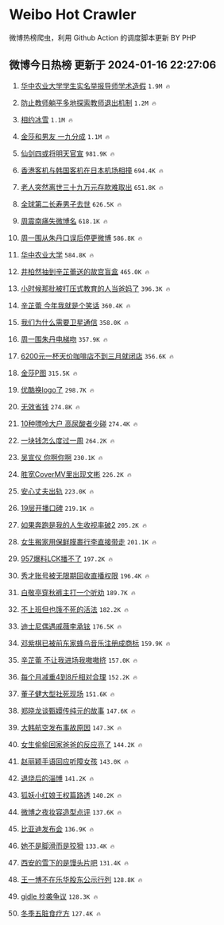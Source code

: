 # Weibo Hot Crawler 



微博热榜爬虫，利用 Github Action 的调度脚本更新 BY PHP 


## 微博今日热榜 更新于 2024-01-16 22:27:06 
1. [华中农业大学学生实名举报导师学术造假](https://s.weibo.com/weibo?q=%23%E5%8D%8E%E4%B8%AD%E5%86%9C%E4%B8%9A%E5%A4%A7%E5%AD%A6%E5%AD%A6%E7%94%9F%E5%AE%9E%E5%90%8D%E4%B8%BE%E6%8A%A5%E5%AF%BC%E5%B8%88%E5%AD%A6%E6%9C%AF%E9%80%A0%E5%81%87%23&t=31&band_rank=1&Refer=top) `1.9M 🔥` 

1. [防止教师躺平多地探索教师退出机制](https://s.weibo.com/weibo?q=%23%E9%98%B2%E6%AD%A2%E6%95%99%E5%B8%88%E8%BA%BA%E5%B9%B3%E5%A4%9A%E5%9C%B0%E6%8E%A2%E7%B4%A2%E6%95%99%E5%B8%88%E9%80%80%E5%87%BA%E6%9C%BA%E5%88%B6%23&t=31&band_rank=2&Refer=top) `1.2M 🔥` 

1. [相约冰雪](https://s.weibo.com/weibo?q=%23%E7%9B%B8%E7%BA%A6%E5%86%B0%E9%9B%AA%23&t=31&band_rank=3&Refer=top) `1.1M 🔥` 

1. [金莎和男友 一九分成](https://s.weibo.com/weibo?q=%E9%87%91%E8%8E%8E%E5%92%8C%E7%94%B7%E5%8F%8B%20%E4%B8%80%E4%B9%9D%E5%88%86%E6%88%90&t=31&band_rank=4&Refer=top) `1.1M 🔥` 

1. [仙剑四或将明天官宣](https://s.weibo.com/weibo?q=%23%E4%BB%99%E5%89%91%E5%9B%9B%E6%88%96%E5%B0%86%E6%98%8E%E5%A4%A9%E5%AE%98%E5%AE%A3%23&t=31&band_rank=5&Refer=top) `981.9K 🔥` 

1. [香港客机与韩国客机在日本机场相撞](https://s.weibo.com/weibo?q=%23%E9%A6%99%E6%B8%AF%E5%AE%A2%E6%9C%BA%E4%B8%8E%E9%9F%A9%E5%9B%BD%E5%AE%A2%E6%9C%BA%E5%9C%A8%E6%97%A5%E6%9C%AC%E6%9C%BA%E5%9C%BA%E7%9B%B8%E6%92%9E%23&t=31&band_rank=6&Refer=top) `694.4K 🔥` 

1. [老人突然离世三十九万元存款难取出](https://s.weibo.com/weibo?q=%23%E8%80%81%E4%BA%BA%E7%AA%81%E7%84%B6%E7%A6%BB%E4%B8%96%E4%B8%89%E5%8D%81%E4%B9%9D%E4%B8%87%E5%85%83%E5%AD%98%E6%AC%BE%E9%9A%BE%E5%8F%96%E5%87%BA%23&t=31&band_rank=7&Refer=top) `651.8K 🔥` 

1. [全球第二长寿男子去世](https://s.weibo.com/weibo?q=%23%E5%85%A8%E7%90%83%E7%AC%AC%E4%BA%8C%E9%95%BF%E5%AF%BF%E7%94%B7%E5%AD%90%E5%8E%BB%E4%B8%96%23&t=31&band_rank=8&Refer=top) `626.5K 🔥` 

1. [周震南痛失微博名](https://s.weibo.com/weibo?q=%E5%91%A8%E9%9C%87%E5%8D%97%E7%97%9B%E5%A4%B1%E5%BE%AE%E5%8D%9A%E5%90%8D&t=31&band_rank=9&Refer=top) `618.1K 🔥` 

1. [周一围从朱丹口误后停更微博](https://s.weibo.com/weibo?q=%23%E5%91%A8%E4%B8%80%E5%9B%B4%E4%BB%8E%E6%9C%B1%E4%B8%B9%E5%8F%A3%E8%AF%AF%E5%90%8E%E5%81%9C%E6%9B%B4%E5%BE%AE%E5%8D%9A%23&t=31&band_rank=10&Refer=top) `586.8K 🔥` 

1. [华中农业大学](https://s.weibo.com/weibo?q=%E5%8D%8E%E4%B8%AD%E5%86%9C%E4%B8%9A%E5%A4%A7%E5%AD%A6&t=31&band_rank=11&Refer=top) `584.8K 🔥` 

1. [井柏然抽到辛芷蕾送的故宫盲盒](https://s.weibo.com/weibo?q=%23%E4%BA%95%E6%9F%8F%E7%84%B6%E6%8A%BD%E5%88%B0%E8%BE%9B%E8%8A%B7%E8%95%BE%E9%80%81%E7%9A%84%E6%95%85%E5%AE%AB%E7%9B%B2%E7%9B%92%23&t=31&band_rank=12&Refer=top) `465.0K 🔥` 

1. [小时候那批被打压式教育的人当爸妈了](https://s.weibo.com/weibo?q=%E5%B0%8F%E6%97%B6%E5%80%99%E9%82%A3%E6%89%B9%E8%A2%AB%E6%89%93%E5%8E%8B%E5%BC%8F%E6%95%99%E8%82%B2%E7%9A%84%E4%BA%BA%E5%BD%93%E7%88%B8%E5%A6%88%E4%BA%86&t=31&band_rank=13&Refer=top) `396.3K 🔥` 

1. [辛芷蕾 今年我就是个笑话](https://s.weibo.com/weibo?q=%E8%BE%9B%E8%8A%B7%E8%95%BE%20%E4%BB%8A%E5%B9%B4%E6%88%91%E5%B0%B1%E6%98%AF%E4%B8%AA%E7%AC%91%E8%AF%9D&t=31&band_rank=14&Refer=top) `360.4K 🔥` 

1. [我们为什么需要卫星通信](https://s.weibo.com/weibo?q=%23%E6%88%91%E4%BB%AC%E4%B8%BA%E4%BB%80%E4%B9%88%E9%9C%80%E8%A6%81%E5%8D%AB%E6%98%9F%E9%80%9A%E4%BF%A1%23&t=31&band_rank=15&Refer=top) `358.0K 🔥` 

1. [周一围朱丹电梯吻](https://s.weibo.com/weibo?q=%E5%91%A8%E4%B8%80%E5%9B%B4%E6%9C%B1%E4%B8%B9%E7%94%B5%E6%A2%AF%E5%90%BB&t=31&band_rank=16&Refer=top) `357.9K 🔥` 

1. [6200元一杯天价咖啡店不到三月就闭店](https://s.weibo.com/weibo?q=%236200%E5%85%83%E4%B8%80%E6%9D%AF%E5%A4%A9%E4%BB%B7%E5%92%96%E5%95%A1%E5%BA%97%E4%B8%8D%E5%88%B0%E4%B8%89%E6%9C%88%E5%B0%B1%E9%97%AD%E5%BA%97%23&t=31&band_rank=17&Refer=top) `356.6K 🔥` 

1. [金莎P图](https://s.weibo.com/weibo?q=%23%E9%87%91%E8%8E%8EP%E5%9B%BE%23&t=31&band_rank=18&Refer=top) `315.5K 🔥` 

1. [优酷换logo了](https://s.weibo.com/weibo?q=%23%E4%BC%98%E9%85%B7%E6%8D%A2logo%E4%BA%86%23&t=31&band_rank=19&Refer=top) `298.7K 🔥` 

1. [无效省钱](https://s.weibo.com/weibo?q=%E6%97%A0%E6%95%88%E7%9C%81%E9%92%B1&t=31&band_rank=20&Refer=top) `274.8K 🔥` 

1. [10种嘌呤大户 高尿酸者少碰](https://s.weibo.com/weibo?q=10%E7%A7%8D%E5%98%8C%E5%91%A4%E5%A4%A7%E6%88%B7%20%E9%AB%98%E5%B0%BF%E9%85%B8%E8%80%85%E5%B0%91%E7%A2%B0&t=31&band_rank=21&Refer=top) `274.4K 🔥` 

1. [一块钱怎么度过一周](https://s.weibo.com/weibo?q=%23%E4%B8%80%E5%9D%97%E9%92%B1%E6%80%8E%E4%B9%88%E5%BA%A6%E8%BF%87%E4%B8%80%E5%91%A8%23&t=31&band_rank=22&Refer=top) `264.2K 🔥` 

1. [吴宣仪 你啊你啊](https://s.weibo.com/weibo?q=%E5%90%B4%E5%AE%A3%E4%BB%AA%20%E4%BD%A0%E5%95%8A%E4%BD%A0%E5%95%8A&t=31&band_rank=23&Refer=top) `230.1K 🔥` 

1. [胜宽CoverMV里出现文彬](https://s.weibo.com/weibo?q=%E8%83%9C%E5%AE%BDCoverMV%E9%87%8C%E5%87%BA%E7%8E%B0%E6%96%87%E5%BD%AC&t=31&band_rank=24&Refer=top) `226.2K 🔥` 

1. [安心丈夫出轨](https://s.weibo.com/weibo?q=%23%E5%AE%89%E5%BF%83%E4%B8%88%E5%A4%AB%E5%87%BA%E8%BD%A8%23&t=31&band_rank=25&Refer=top) `223.0K 🔥` 

1. [19层开播口碑](https://s.weibo.com/weibo?q=%2319%E5%B1%82%E5%BC%80%E6%92%AD%E5%8F%A3%E7%A2%91%23&t=31&band_rank=26&Refer=top) `219.1K 🔥` 

1. [如果奔跑是我的人生收视率破2](https://s.weibo.com/weibo?q=%23%E5%A6%82%E6%9E%9C%E5%A5%94%E8%B7%91%E6%98%AF%E6%88%91%E7%9A%84%E4%BA%BA%E7%94%9F%E6%94%B6%E8%A7%86%E7%8E%87%E7%A0%B42%23&t=31&band_rank=27&Refer=top) `205.2K 🔥` 

1. [女生搬家用保鲜膜裹行李直接带走](https://s.weibo.com/weibo?q=%23%E5%A5%B3%E7%94%9F%E6%90%AC%E5%AE%B6%E7%94%A8%E4%BF%9D%E9%B2%9C%E8%86%9C%E8%A3%B9%E8%A1%8C%E6%9D%8E%E7%9B%B4%E6%8E%A5%E5%B8%A6%E8%B5%B0%23&t=31&band_rank=28&Refer=top) `201.1K 🔥` 

1. [957爆料LCK播不了](https://s.weibo.com/weibo?q=%23957%E7%88%86%E6%96%99LCK%E6%92%AD%E4%B8%8D%E4%BA%86%23&t=31&band_rank=29&Refer=top) `197.2K 🔥` 

1. [秀才账号被无限期回收直播权限](https://s.weibo.com/weibo?q=%23%E7%A7%80%E6%89%8D%E8%B4%A6%E5%8F%B7%E8%A2%AB%E6%97%A0%E9%99%90%E6%9C%9F%E5%9B%9E%E6%94%B6%E7%9B%B4%E6%92%AD%E6%9D%83%E9%99%90%23&t=31&band_rank=30&Refer=top) `196.4K 🔥` 

1. [白敬亭穿秋裤主打一个听劝](https://s.weibo.com/weibo?q=%23%E7%99%BD%E6%95%AC%E4%BA%AD%E7%A9%BF%E7%A7%8B%E8%A3%A4%E4%B8%BB%E6%89%93%E4%B8%80%E4%B8%AA%E5%90%AC%E5%8A%9D%23&t=31&band_rank=31&Refer=top) `189.7K 🔥` 

1. [不上班但也饿不死的活法](https://s.weibo.com/weibo?q=%E4%B8%8D%E4%B8%8A%E7%8F%AD%E4%BD%86%E4%B9%9F%E9%A5%BF%E4%B8%8D%E6%AD%BB%E7%9A%84%E6%B4%BB%E6%B3%95&t=31&band_rank=32&Refer=top) `182.2K 🔥` 

1. [迪士尼偶遇戚薇李承铉](https://s.weibo.com/weibo?q=%23%E8%BF%AA%E5%A3%AB%E5%B0%BC%E5%81%B6%E9%81%87%E6%88%9A%E8%96%87%E6%9D%8E%E6%89%BF%E9%93%89%23&t=31&band_rank=33&Refer=top) `176.5K 🔥` 

1. [邓紫棋已被前东家蜂鸟音乐注册成商标](https://s.weibo.com/weibo?q=%23%E9%82%93%E7%B4%AB%E6%A3%8B%E5%B7%B2%E8%A2%AB%E5%89%8D%E4%B8%9C%E5%AE%B6%E8%9C%82%E9%B8%9F%E9%9F%B3%E4%B9%90%E6%B3%A8%E5%86%8C%E6%88%90%E5%95%86%E6%A0%87%23&t=31&band_rank=34&Refer=top) `159.9K 🔥` 

1. [辛芷蕾 不让我进场我嗷嗷挤](https://s.weibo.com/weibo?q=%E8%BE%9B%E8%8A%B7%E8%95%BE%20%E4%B8%8D%E8%AE%A9%E6%88%91%E8%BF%9B%E5%9C%BA%E6%88%91%E5%97%B7%E5%97%B7%E6%8C%A4&t=31&band_rank=35&Refer=top) `157.0K 🔥` 

1. [每个月减重4到8斤相对合理](https://s.weibo.com/weibo?q=%23%E6%AF%8F%E4%B8%AA%E6%9C%88%E5%87%8F%E9%87%8D4%E5%88%B08%E6%96%A4%E7%9B%B8%E5%AF%B9%E5%90%88%E7%90%86%23&t=31&band_rank=36&Refer=top) `152.2K 🔥` 

1. [董子健大型社死现场](https://s.weibo.com/weibo?q=%23%E8%91%A3%E5%AD%90%E5%81%A5%E5%A4%A7%E5%9E%8B%E7%A4%BE%E6%AD%BB%E7%8E%B0%E5%9C%BA%23&t=31&band_rank=37&Refer=top) `151.6K 🔥` 

1. [郑晓龙谈甄嬛传纯元的故事](https://s.weibo.com/weibo?q=%23%E9%83%91%E6%99%93%E9%BE%99%E8%B0%88%E7%94%84%E5%AC%9B%E4%BC%A0%E7%BA%AF%E5%85%83%E7%9A%84%E6%95%85%E4%BA%8B%23&t=31&band_rank=38&Refer=top) `147.6K 🔥` 

1. [大韩航空发布事故原因](https://s.weibo.com/weibo?q=%23%E5%A4%A7%E9%9F%A9%E8%88%AA%E7%A9%BA%E5%8F%91%E5%B8%83%E4%BA%8B%E6%95%85%E5%8E%9F%E5%9B%A0%23&t=31&band_rank=39&Refer=top) `147.3K 🔥` 

1. [女生偷偷回家爸爸的反应亮了](https://s.weibo.com/weibo?q=%23%E5%A5%B3%E7%94%9F%E5%81%B7%E5%81%B7%E5%9B%9E%E5%AE%B6%E7%88%B8%E7%88%B8%E7%9A%84%E5%8F%8D%E5%BA%94%E4%BA%AE%E4%BA%86%23&t=31&band_rank=40&Refer=top) `144.2K 🔥` 

1. [赵丽颖手语回应听障女孩](https://s.weibo.com/weibo?q=%E8%B5%B5%E4%B8%BD%E9%A2%96%E6%89%8B%E8%AF%AD%E5%9B%9E%E5%BA%94%E5%90%AC%E9%9A%9C%E5%A5%B3%E5%AD%A9&t=31&band_rank=41&Refer=top) `143.0K 🔥` 

1. [退烧后的淄博](https://s.weibo.com/weibo?q=%23%E9%80%80%E7%83%A7%E5%90%8E%E7%9A%84%E6%B7%84%E5%8D%9A%23&t=31&band_rank=42&Refer=top) `141.2K 🔥` 

1. [狐妖小红娘王权篇路透](https://s.weibo.com/weibo?q=%E7%8B%90%E5%A6%96%E5%B0%8F%E7%BA%A2%E5%A8%98%E7%8E%8B%E6%9D%83%E7%AF%87%E8%B7%AF%E9%80%8F&t=31&band_rank=43&Refer=top) `140.2K 🔥` 

1. [微博之夜妆容造型点评](https://s.weibo.com/weibo?q=%E5%BE%AE%E5%8D%9A%E4%B9%8B%E5%A4%9C%E5%A6%86%E5%AE%B9%E9%80%A0%E5%9E%8B%E7%82%B9%E8%AF%84&t=31&band_rank=44&Refer=top) `137.6K 🔥` 

1. [比亚迪发布会](https://s.weibo.com/weibo?q=%E6%AF%94%E4%BA%9A%E8%BF%AA%E5%8F%91%E5%B8%83%E4%BC%9A&t=31&band_rank=45&Refer=top) `136.9K 🔥` 

1. [她不是脚滑而是狡猾](https://s.weibo.com/weibo?q=%E5%A5%B9%E4%B8%8D%E6%98%AF%E8%84%9A%E6%BB%91%E8%80%8C%E6%98%AF%E7%8B%A1%E7%8C%BE&t=31&band_rank=46&Refer=top) `133.4K 🔥` 

1. [西安的雪下的是馒头片吧](https://s.weibo.com/weibo?q=%23%E8%A5%BF%E5%AE%89%E7%9A%84%E9%9B%AA%E4%B8%8B%E7%9A%84%E6%98%AF%E9%A6%92%E5%A4%B4%E7%89%87%E5%90%A7%23&t=31&band_rank=47&Refer=top) `131.4K 🔥` 

1. [王一博不在乐华股东公示行列](https://s.weibo.com/weibo?q=%23%E7%8E%8B%E4%B8%80%E5%8D%9A%E4%B8%8D%E5%9C%A8%E4%B9%90%E5%8D%8E%E8%82%A1%E4%B8%9C%E5%85%AC%E7%A4%BA%E8%A1%8C%E5%88%97%23&t=31&band_rank=48&Refer=top) `128.8K 🔥` 

1. [gidle 抄袭争议](https://s.weibo.com/weibo?q=gidle%20%E6%8A%84%E8%A2%AD%E4%BA%89%E8%AE%AE&t=31&band_rank=49&Refer=top) `128.3K 🔥` 

1. [冬季五脏食疗方](https://s.weibo.com/weibo?q=%23%E5%86%AC%E5%AD%A3%E4%BA%94%E8%84%8F%E9%A3%9F%E7%96%97%E6%96%B9%23&t=31&band_rank=50&Refer=top) `127.4K 🔥` 

